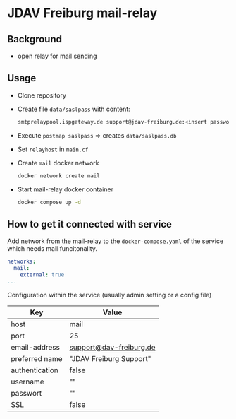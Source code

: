 # JDAV Freiburg mail-relay 



## Background 

- open relay for mail sending



## Usage

- Clone repository 

- Create file `data/saslpass` with content:

  ```bash
  smtprelaypool.ispgateway.de support@jdav-freiburg.de:<insert password here>
  ```

- Execute `postmap saslpass` => creates `data/saslpass.db`

- Set `relayhost` in `main.cf`

- Create `mail` docker network 

  ```bash
  docker network create mail
  ```

- Start mail-relay docker container

  ```bash
  docker compose up -d
  ```

  



## How to get it connected with service

Add network from the mail-relay to the `docker-compose.yaml` of the service which needs mail funcitonality.

```yaml
networks:
  mail:
    external: true
...
```



Configuration within the service (usually admin setting or a config file)

| Key            | Value                   |
| -------------- | ----------------------- |
| host           | mail                    |
| port           | 25                      |
| email-address  | support@dav-freiburg.de |
| preferred name | "JDAV Freiburg Support" |
| authentication | false                   |
| username       | ""                      |
| passwort       | ""                      |
| SSL            | false                   |


